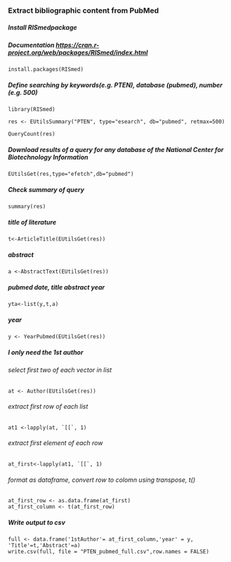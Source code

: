 ### Extract bibliographic content from PubMed




##### Install RISmedpackage 
##### Documentation https://cran.r-project.org/web/packages/RISmed/index.html
    install.packages(RISmed)

    
##### Define searching by keywords(e.g. PTEN), database (pubmed), number (e.g. 500)
    library(RISmed)
    
    res <- EUtilsSummary("PTEN", type="esearch", db="pubmed", retmax=500) 
    
    QueryCount(res) 

##### Download results of a query for any database of the National Center for Biotechnology Information
    EUtilsGet(res,type="efetch",db="pubmed")

##### Check summary of query
    summary(res)

##### title of literature
    t<-ArticleTitle(EUtilsGet(res))

##### abstract
    a <-AbstractText(EUtilsGet(res))
    
##### pubmed date, title abstract year
    yta<-list(y,t,a)
    
##### year 
    y <- YearPubmed(EUtilsGet(res))

##### I only need the 1st author 
###### select first two of each vector in list
    at <- Author(EUtilsGet(res))
###### extract first row of each list
    at1 <-lapply(at, `[[`, 1)
###### extract first element of each row
    at_first<-lapply(at1, `[[`, 1)
###### format as dataframe, convert row to colomn using transpose, t()
    at_first_row <- as.data.frame(at_first)
    at_first_column <- t(at_first_row)                              



##### Write output to csv
    full <- data.frame('1stAuthor'= at_first_column,'year' = y, 'Title'=t,'Abstract'=a)
    write.csv(full, file = "PTEN_pubmed_full.csv",row.names = FALSE)
